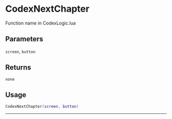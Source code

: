 # CodexNextChapter
Function name in CodexLogic.lua
## Parameters
`screen`, `button`
## Returns
`none`
## Usage
```lua
CodexNextChapter(screen, button)
```
---
